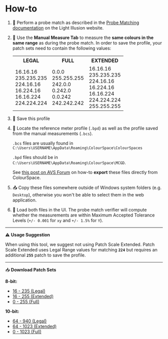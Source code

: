# How-to

1. 📝 Perform a probe match as described in the [Probe Matching documentation](https://www.lightillusion.com/probe_matching.html) on the Light Illusion website.

2. 🧪 Use the **Manual Measure Tab** to measure the **same colours in the same range** as during the probe match. In order to save the profile, your patch sets need to contain the following values:

   <!-- prettier-ignore -->
   <table class='table-patches'>
      <tr>
        <th>LEGAL</th>
        <th>FULL</th>
        <th>EXTENDED</th>
      </tr>
      <tr>
        <td>
        16.16.16<br>
        235.235.235<br>
        224.16.16<br>
        16.224.16<br>
        16.16.224<br>
        224.224.224
        </td>
        <td>
        0.0.0<br>
        255.255.255<br>
        242.0.0<br>
        0.242.0<br>
        0.0.242<br>
        242.242.242
        </td>
        <td>
        16.16.16<br>
        235.235.235<br>
        224.16.16<br>
        16.224.16<br>
        16.16.224<br>
        224.224.224<br>
        255.255.255
        </td>
      </tr>
    </table>

3. 💾 Save this profile

4. 📁 Locate the reference meter profile (`.bpd`) as well as the profile saved from the manual measurements (`.bcs`).

   `.bcs` files are usually found in `C:\Users\USERNAME\AppData\Roaming\ColourSpace\ColourSpaces`

   `.bpd` files should be in `C:\Users\USERNAME\AppData\Roaming\ColourSpace\MCGD`.

   See [this post on AVS Forum](https://www.avsforum.com/threads/colourspace-cms-next-generation-calibration-thread.3049142/post-61311991) on how-to **export** these files directly from ColourSpace.

5. 📤 Copy these files somewhere outside of Windows system folders (e.g. `Desktop`), otherwise you won't be able to select them in the web application.

6. 📂 Load both files in the UI. The probe match verifier will compute whether the measurements are within Maximum Accepted Tolerance Levels (`+/- 0.001` for `xy` and `+/- 1.5%` for `Y`).

---

⚠️ **Usage Suggestion**

When using this tool, we suggest not using Patch Scale Extended. Patch Scale Extended uses Legal Range values for matching **`224`** but requires an additional **`255`** patch to save the profile.

---

📥 **Download Patch Sets**

**8-bit:**

- [16 - 235 (Legal)](/patches/Probe-Match-8b-LEGAL.csv)
- [16 - 255 (Extended)](/patches/Probe-Match-8b-EXTENDED.csv)
- [0 - 255 (Full)](/patches/Probe-Match-8b-FULL.csv)

**10-bit:**

- [64 - 940 (Legal)](/patches/Probe-Match-10b-LEGAL.csv)
- [64 - 1023 (Extended)](/patches/Probe-Match-10b-EXTENDED.csv)
- [0 - 1023 (Full)](/patches/Probe-Match-10b-FULL.csv)
